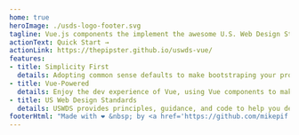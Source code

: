 ```yaml
---
home: true
heroImage: ./usds-logo-footer.svg
tagline: Vue.js components the implement the awesome U.S. Web Design Standards.
actionText: Quick Start →
actionLink: https://thepipster.github.io/uswds-vue/
features:
- title: Simplicity First
  details: Adopting common sense defaults to make bootstraping your project using the U.S. Web Design Standards nice and simple!
- title: Vue-Powered
  details: Enjoy the dev experience of Vue, using Vue components to make your life easier and build super fast websites.
- title: US Web Design Standards
  details: USWDS provides principles, guidance, and code to help you design and build accessible, mobile-friendly government websites and digital services.
footerHtml: "Made with ❤️ &nbsp; by <a href='https://github.com/mikepif' target='_blank'>Mike Pritchard</a> @ <a href='https://usds.gov' target='_blank'>USDS</a>"
---
```

